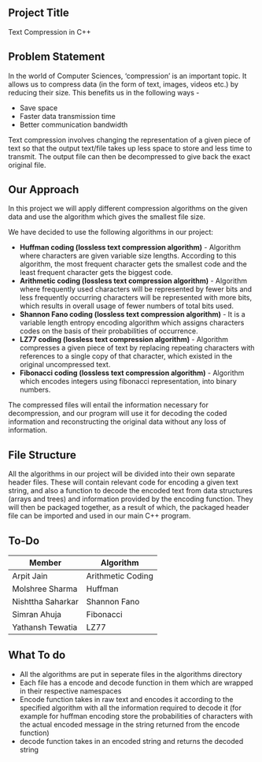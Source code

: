 ## Project Title
Text Compression in C++

## Problem Statement
In the world of Computer Sciences, ‘compression’ is an important topic. It allows us to compress data (in the form of text, images, videos etc.) by reducing their size. This benefits us in the following ways -
* Save space
* Faster data transmission time
* Better communication bandwidth

Text compression involves changing the representation of a given piece of text so that the output text/file takes up less space to store and less time to transmit. The output file can then be decompressed to give back the exact original file.

## Our Approach
In this project we will apply different compression algorithms on the given data and use the algorithm which gives the smallest file size.

We have decided to use the following algorithms in our project:
* **Huffman coding (lossless text compression algorithm)** - Algorithm where characters are given variable size lengths. According to this algorithm, the most frequent character gets the smallest code and the least frequent character gets the biggest code.
* **Arithmetic coding (lossless text compression algorithm)** - Algorithm where frequently used characters will be represented by fewer bits and less frequently occurring characters will be represented with more bits, which results in overall usage of fewer numbers of total bits used.
* **Shannon Fano coding (lossless text compression algorithm)** - It is a variable length entropy encoding algorithm which assigns characters codes on the basis of their probabilities of occurrence.
* **LZ77 coding (lossless text compression algorithm)** - Algorithm compresses a given piece of text by replacing repeating characters with references to a single copy of that character, which existed in the original uncompressed text.
* **Fibonacci coding (lossless text compression algorithm)** - Algorithm which encodes integers using fibonacci representation, into binary numbers.

The compressed files will entail the information necessary for decompression, and our program will use it for decoding the coded information and reconstructing the original data without any loss of information.

## File Structure
All the algorithms in our project will be divided into their own separate header files. These will contain relevant code for encoding a given text string, and also a function to decode the encoded text from data structures (arrays and trees) and information provided by the encoding function. They will then be packaged together, as a result of which, the packaged header file can be imported and used in our main C++ program.

## To-Do

| Member                | Algorithm         |
| --------------------- | ----------------- |
| Arpit Jain            | Arithmetic Coding |
| Molshree Sharma       | Huffman           |
| Nishttha Saharkar     | Shannon Fano      |
| Simran Ahuja          | Fibonacci         |
| Yathansh Tewatia      | LZ77              |

## What To do
* All the algorithms are put in seperate files in the algorithms directory 
* Each file has a encode and decode function in them which are wrapped in their respective namespaces
* Encode function takes in raw text and encodes it according to the specified algorithm with all the information required to decode it (for example for huffman encoding store the probabilities of characters with the actual encoded message in the string returned from the encode function)
* decode function takes in an encoded string and returns the decoded string
